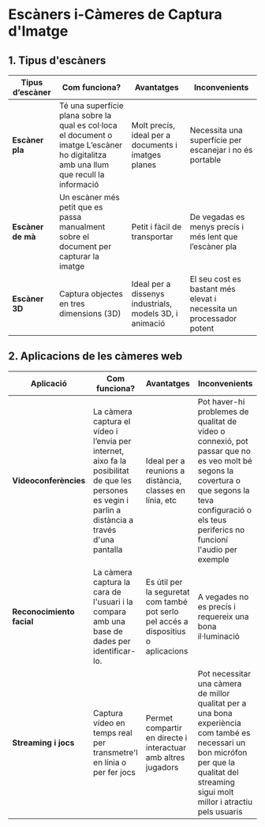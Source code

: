 # Escàners i-Càmeres de Captura d'Imatge  

## 1. Tipus d'escàners  

| **Tipus d’escàner**   | **Com funciona?** | **Avantatges** | **Inconvenients** |
|-----------------------|------------------|---------------|------------------|
| **Escàner pla**  | Té una superfície plana sobre la qual es col·loca el document o imatge L’escàner ho digitalitza amb una llum que recull la informació | Molt precís, ideal per a documents i imatges planes | Necessita una superfície per escanejar i no és portable |
| **Escàner de mà** | Un escàner més petit que es passa manualment sobre el document per capturar la imatge | Petit i fàcil de transportar | De vegadas es menys precís i més lent que l’escàner pla |
| **Escàner 3D** | Captura objectes en tres dimensions (3D) | Ideal per a dissenys industrials, models 3D, i animació | El seu cost es bastant més elevat i necessita un processador potent |



## 2. Aplicacions de les càmeres web  

| **Aplicació**           | **Com funciona?** | **Avantatges** | **Inconvenients** |
|-------------------------|------------------|---------------|------------------|
| **Videoconferències** | La càmera captura el vídeo i l’envia per internet, aixo fa la posibilitat de que les persones es vegin i parlin a distància a través d'una pantalla| Ideal per a reunions a distància, classes en línia, etc | Pot haver-hi problemes de qualitat de vídeo o connexió, pot passar que no es veo molt bé segons la covertura o que segons la teva configuració o els teus periferics no funcioní l'audio per exemple |
| **Reconocimiento facial** | La càmera captura la cara de l'usuari i la compara amb una base de dades per identificar-lo. | Es útil per la seguretat com també pot serlo pel accés a dispositius o aplicacions | A vegades no es precís i requereix una bona il·luminació|
| **Streaming i jocs** | Captura vídeo en temps real per transmetre'l en línia o per fer jocs | Permet compartir en directe i interactuar amb altres jugadors | Pot necessitar una càmera de millor qualitat per a una bona experiència com també es necessari un bon micrófon per que la qualitat del streaming sigui molt millor i atractiu pels usuaris|




